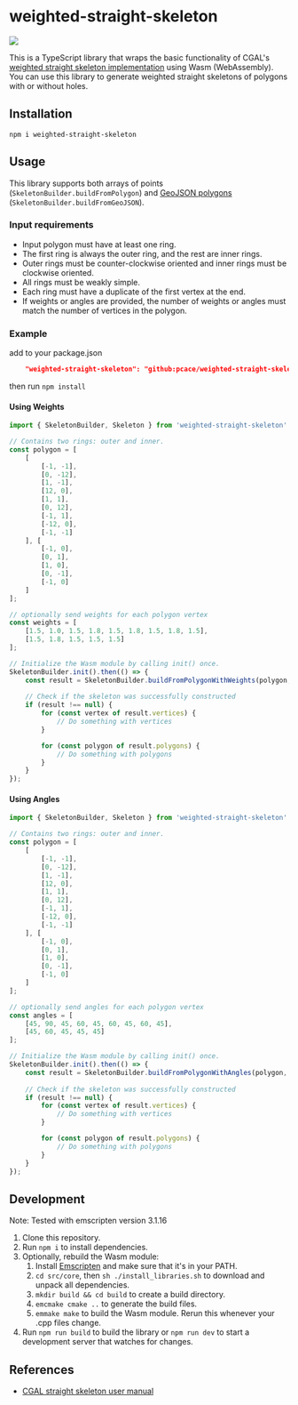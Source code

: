 # weighted-straight-skeleton

![](https://i.imgur.com/usIo8zU.png)

This is a TypeScript library that wraps the basic functionality of CGAL's [weighted straight skeleton implementation](https://www.cgal.org/2023/05/09/improved_straight_skeleton/) using Wasm (WebAssembly).
You can use this library to generate weighted straight skeletons of polygons with or without holes.

## Installation

`npm i weighted-straight-skeleton`

## Usage

This library supports both arrays of points (`SkeletonBuilder.buildFromPolygon`) and [GeoJSON polygons](https://datatracker.ietf.org/doc/html/rfc7946#autoid-15) (`SkeletonBuilder.buildFromGeoJSON`).

### Input requirements

- Input polygon must have at least one ring.
- The first ring is always the outer ring, and the rest are inner rings.
- Outer rings must be counter-clockwise oriented and inner rings must be clockwise oriented.
- All rings must be weakly simple.
- Each ring must have a duplicate of the first vertex at the end.
- If weights or angles are provided, the number of weights or angles must match the number of vertices in the polygon.

### Example

add to your package.json
```json
	"weighted-straight-skeleton": "github:pcace/weighted-straight-skeleton#main"
``` 
then run `npm install`

#### Using Weights

```typescript
import { SkeletonBuilder, Skeleton } from 'weighted-straight-skeleton'

// Contains two rings: outer and inner.
const polygon = [
	[
		[-1, -1],
		[0, -12],
		[1, -1],
		[12, 0],
		[1, 1],
		[0, 12],
		[-1, 1],
		[-12, 0],
		[-1, -1]
	], [
		[-1, 0],
		[0, 1],
		[1, 0],
		[0, -1],
		[-1, 0]
	]
];

// optionally send weights for each polygon vertex
const weights = [
	[1.5, 1.0, 1.5, 1.8, 1.5, 1.8, 1.5, 1.8, 1.5],
	[1.5, 1.8, 1.5, 1.5, 1.5]
];

// Initialize the Wasm module by calling init() once.
SkeletonBuilder.init().then(() => {
	const result = SkeletonBuilder.buildFromPolygonWithWeights(polygon, weights);
	
	// Check if the skeleton was successfully constructed
	if (result !== null) {
		for (const vertex of result.vertices) {
			// Do something with vertices
		}

		for (const polygon of result.polygons) {
			// Do something with polygons
		}
	}
});
```

#### Using Angles

```typescript
import { SkeletonBuilder, Skeleton } from 'weighted-straight-skeleton'

// Contains two rings: outer and inner.
const polygon = [
	[
		[-1, -1],
		[0, -12],
		[1, -1],
		[12, 0],
		[1, 1],
		[0, 12],
		[-1, 1],
		[-12, 0],
		[-1, -1]
	], [
		[-1, 0],
		[0, 1],
		[1, 0],
		[0, -1],
		[-1, 0]
	]
];

// optionally send angles for each polygon vertex
const angles = [
	[45, 90, 45, 60, 45, 60, 45, 60, 45],
	[45, 60, 45, 45, 45]
];

// Initialize the Wasm module by calling init() once.
SkeletonBuilder.init().then(() => {
	const result = SkeletonBuilder.buildFromPolygonWithAngles(polygon, angles);
	
	// Check if the skeleton was successfully constructed
	if (result !== null) {
		for (const vertex of result.vertices) {
			// Do something with vertices
		}

		for (const polygon of result.polygons) {
			// Do something with polygons
		}
	}
});
```

## Development

Note: Tested with emscripten version 3.1.16

1. Clone this repository.
2. Run `npm i` to install dependencies.
3. Optionally, rebuild the Wasm module:
   1. Install [Emscripten](https://emscripten.org/docs/getting_started/downloads.html) and make sure that it's in your PATH.
   2. `cd src/core`, then `sh ./install_libraries.sh` to download and unpack all dependencies.
   3. `mkdir build && cd build` to create a build directory.
   4. `emcmake cmake ..` to generate the build files.
   5. `emmake make` to build the Wasm module. Rerun this whenever your .cpp files change.
4. Run `npm run build` to build the library or `npm run dev` to start a development server that watches for changes.

## References

* [CGAL straight skeleton user manual](https://doc.cgal.org/latest/Straight_skeleton_2/index.html)
